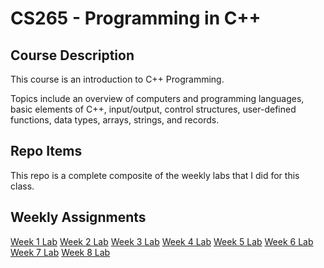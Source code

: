 # CS265 - Programming in C++

## Course Description
This course is an introduction to C++ Programming. 

Topics include an overview of computers and programming languages, basic elements of C++, input/output, control structures, user-defined functions, data types, arrays, strings, and records.

## Repo Items
This repo is a complete composite of the weekly labs that I did for this class.

## Weekly Assignments
[Week 1 Lab]()
[Week 2 Lab]()
[Week 3 Lab]()
[Week 4 Lab]()
[Week 5 Lab](Week5\week5.cpp)
[Week 6 Lab]()
[Week 7 Lab]()
[Week 8 Lab]() 